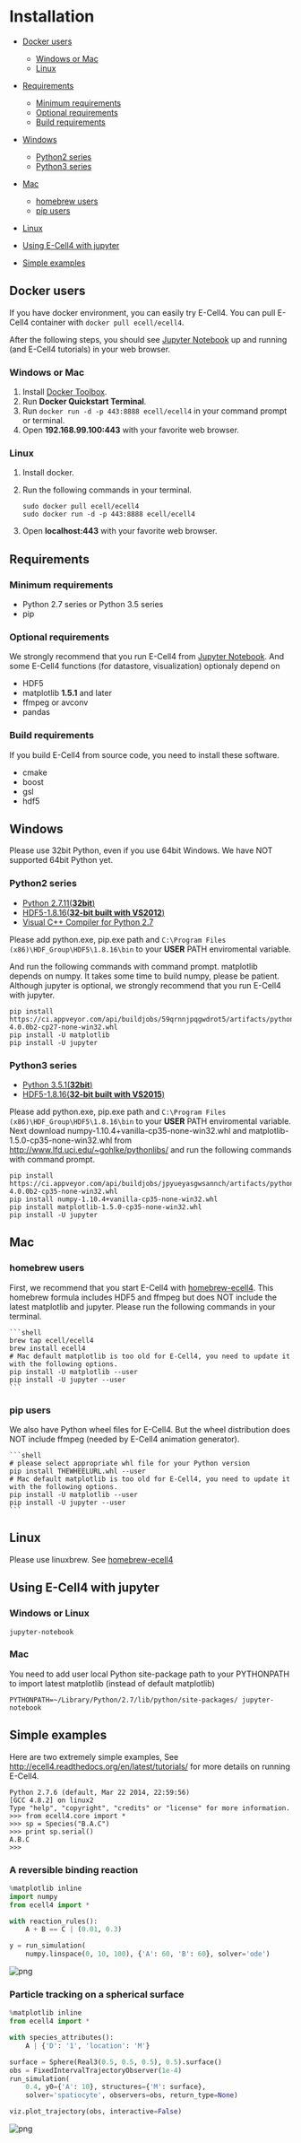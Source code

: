 Installation
============

- [Docker users](#docker-users)
  - [Windows or Mac](#windows-or-mac)
  - [Linux](#linux)

- [Requirements](#requirements)
  - [Minimum requirements](#minimum-requirements)
  - [Optional requirements](#optional-requirements)
  - [Build requirements](#build-requirements)

- [Windows](#windows)
  - [Python2 series](#python2-series)
  - [Python3 series](#python3-series)
  
- [Mac](#mac)
  - [homebrew users](#homebrew-users)
  - [pip users](#pip-users)

- [Linux](#Linux)

- [Using E-Cell4 with jupyter](#using-e-cell4-with-jupyter)

- [Simple examples](#simple-examples)


Docker users
------------

If you have docker environment, you can easily try E-Cell4.
You can pull E-Cell4 container with `docker pull ecell/ecell4`.

After the following steps, you should see [Jupyter Notebook](http://jupyter.org/) up and running (and E-Cell4 tutorials) in your web browser.

### Windows or Mac

1. Install [Docker Toolbox](https://www.docker.com/toolbox).
2. Run **Docker Quickstart Terminal**.
3. Run `docker run -d -p 443:8888 ecell/ecell4` in your command prompt or terminal.
4. Open **192.168.99.100:443** with your favorite web browser.

### Linux

1. Install docker.
2. Run the following commands in your terminal.

    ```shell
    sudo docker pull ecell/ecell4
    sudo docker run -d -p 443:8888 ecell/ecell4
    ```

3. Open **localhost:443** with your favorite web browser.

Requirements
------------
### Minimum requirements
- Python 2.7 series or Python 3.5 series
- pip

### Optional requirements
We strongly recommend that you run E-Cell4 from [Jupyter Notebook](http://jupyter.org/).
And some E-Cell4 functions (for datastore, visualization) optionaly depend on
  - HDF5
  - matplotlib **1.5.1** and later
  - ffmpeg or avconv
  - pandas

### Build requirements
If you build E-Cell4 from source code, you need to install these software.
- cmake
- boost
- gsl
- hdf5

Windows
-------

Please use 32bit Python, even if you use 64bit Windows.
We have NOT supported 64bit Python yet.

### Python2 series

- [Python 2.7.11(**32bit**)](https://www.python.org/ftp/python/2.7.11/python-2.7.11.msi)
- [HDF5-1.8.16(**32-bit built with VS2012**)](http://www.hdfgroup.org/ftp/HDF5/current/bin/windows/extra/hdf5-1.8.16-win32-vs2012-shared.zip)
- [Visual C++ Compiler for Python 2.7](http://aka.ms/vcpython27)

Please add python.exe, pip.exe path and `C:\Program Files (x86)\HDF_Group\HDF5\1.8.16\bin` to your **USER** PATH enviromental variable.

And run the following commands with command prompt.
matplotlib depends on numpy. It takes some time to build numpy, please be patient.
Although jupyter is optional, we strongly recommend that you run E-Cell4 with jupyter.

```shell
pip install https://ci.appveyor.com/api/buildjobs/59qrnnjpqgwdrot5/artifacts/python/dist/ecell4-4.0.0b2-cp27-none-win32.whl
pip install -U matplotlib
pip install -U jupyter
```

### Python3 series

- [Python 3.5.1(**32bit**)](https://www.python.org/ftp/python/3.5.1/python-3.5.1.msi)
- [HDF5-1.8.16(**32-bit built with VS2015**)](http://www.hdfgroup.org/ftp/HDF5/current/bin/windows/extra/hdf5-1.8.16-win32-vs2015-shared.zip)

Please add python.exe, pip.exe path and `C:\Program Files (x86)\HDF_Group\HDF5\1.8.16\bin` to your **USER** PATH enviromental variable.
Next download numpy-1.10.4+vanilla-cp35-none-win32.whl and matplotlib-1.5.0-cp35-none-win32.whl from http://www.lfd.uci.edu/~gohlke/pythonlibs/
and run the following commands with command prompt.

```
pip install https://ci.appveyor.com/api/buildjobs/jpyueyasgwsannch/artifacts/python/dist/ecell4-4.0.0b2-cp35-none-win32.whl
pip install numpy-1.10.4+vanilla-cp35-none-win32.whl
pip install matplotlib-1.5.0-cp35-none-win32.whl
pip install -U jupyter
```

Mac
---

### homebrew users
First, we recommend that you start E-Cell4 with [homebrew-ecell4](https://github.com/ecell/homebrew-ecell4).
This homebrew formula includes HDF5 and ffmpeg but does NOT include the latest matplotlib and jupyter.
Please run the following commands in your terminal.

    ```shell
    brew tap ecell/ecell4
    brew install ecell4
    # Mac default matplotlib is too old for E-Cell4, you need to update it with the following options.
    pip install -U matplotlib --user
    pip install -U jupyter --user
    ```

### pip users
We also have Python wheel files for E-Cell4.
But the wheel distribution does NOT include ffmpeg (needed by E-Cell4 animation generator).

    ```shell
    # please select appropriate whl file for your Python version
    pip install THEWHEELURL.whl --user
    # Mac default matplotlib is too old for E-Cell4, you need to update it with the following options.
    pip install -U matplotlib --user
    pip install -U jupyter --user
    ```

Linux
-----
Please use linuxbrew. See [homebrew-ecell4](https://github.com/ecell/homebrew-ecell4)

Using E-Cell4 with jupyter 
--------------------------

### Windows or Linux

```
jupyter-notebook
```

### Mac

You need to add user local Python site-package path to your PYTHONPATH to import latest matplotlib (instead of default matplotlib)
```
PYTHONPATH=~/Library/Python/2.7/lib/python/site-packages/ jupyter-notebook
```


Simple examples
---------------

Here are two extremely simple examples, See http://ecell4.readthedocs.org/en/latest/tutorials/ for more details on running E-Cell4.

```
Python 2.7.6 (default, Mar 22 2014, 22:59:56)
[GCC 4.8.2] on linux2
Type "help", "copyright", "credits" or "license" for more information.
>>> from ecell4.core import *
>>> sp = Species("B.A.C")
>>> print sp.serial()
A.B.C
>>>
```

### A reversible binding reaction

```python
%matplotlib inline
import numpy
from ecell4 import *

with reaction_rules():
    A + B == C | (0.01, 0.3)

y = run_simulation(
    numpy.linspace(0, 10, 100), {'A': 60, 'B': 60}, solver='ode')
```

![png](https://raw.githubusercontent.com/ecell/ecell4/master/docs/images/output_7_0.png)

### Particle tracking on a spherical surface

```python
%matplotlib inline
from ecell4 import *

with species_attributes():
    A | {'D': '1', 'location': 'M'}

surface = Sphere(Real3(0.5, 0.5, 0.5), 0.5).surface()
obs = FixedIntervalTrajectoryObserver(1e-4)
run_simulation(
    0.4, y0={'A': 10}, structures={'M': surface},
    solver='spatiocyte', observers=obs, return_type=None)

viz.plot_trajectory(obs, interactive=False)
```

![png](https://raw.githubusercontent.com/ecell/ecell4/master/docs/images/hairball.png)
